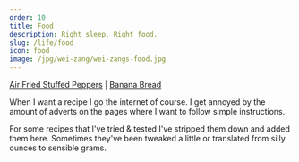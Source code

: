 ```yaml
---
order: 10
title: Food
description: Right sleep. Right food.
slug: /life/food
icon: food
image: /jpg/wei-zang/wei-zangs-food.jpg
---
```

[Air Fried Stuffed Peppers](/life/food/air-fried-peppers) | [Banana Bread](/life/food/banana-bread)

When I want a recipe I go the internet of course. I get annoyed by the amount of adverts on the pages where I want to follow simple instructions.

For some recipes that I've tried & tested I've stripped them down and added them here. Sometimes they've been tweaked a little or translated from silly ounces to sensible grams.
